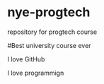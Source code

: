# nye-progtech
repository for progtech course

#Best university course ever 


I love GitHub

I love programmign
